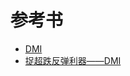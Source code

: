 # 参考书
  * [DMI](http://www.net767.com/Special/DMI/)
  * [捉超跌反弹利器——DMI](https://weread.qq.com/web/reader/d7c32f9071d7b82ed7c9b52kc20321001cc20ad4d76f5ae)
